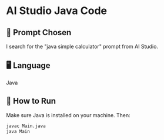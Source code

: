 # AI Studio Java Code

## 📌 Prompt Chosen
I search for the "java simple calculator" prompt from AI Studio.

## 🖥️ Language
Java

## 🚀 How to Run
Make sure Java is installed on your machine. Then:

```bash
javac Main.java
java Main
